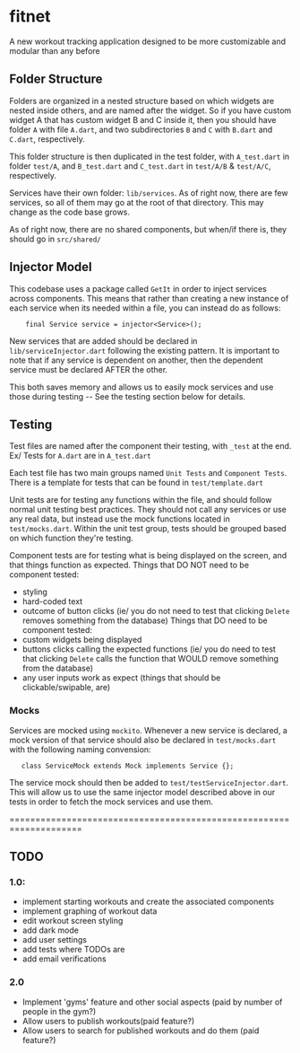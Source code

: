 # fitnet

A new workout tracking application designed to be more customizable and modular than any before

## Folder Structure

Folders are organized in a nested structure based on which widgets are nested inside others, and are named after the widget. So if you have custom widget A that has custom widget B and C inside it, then you should have folder `A` with file `A.dart`, and two subdirectories `B` and `C` with `B.dart` and `C.dart`, respectively.

This folder structure is then duplicated in the test folder, with `A_test.dart` in folder `test/A`, and `B_test.dart` and `C_test.dart` in `test/A/B` & `test/A/C`, respectively.

Services have their own folder: `lib/services`. As of right now, there are few services, so all of them may go at the root of that directory. This may change as the code base grows.

As of right now, there are no shared components, but when/if there is, they should go in `src/shared/`

## Injector Model

This codebase uses a package called `GetIt` in order to inject services across components. This means that rather than creating a new instance of each service when its needed within a file, you can instead do as follows:
```
    final Service service = injector<Service>();
```
New services that are added should be declared in `lib/serviceInjector.dart` following the existing pattern. It is important to note that if any service is dependent on another, then the dependent service must be declared AFTER the other.

This both saves memory and allows us to easily mock services and use those during testing -- See the testing section below for details.

## Testing

Test files are named after the component their testing, with `_test` at the end. Ex/ Tests for `A.dart` are in `A_test.dart`

Each test file has two main groups named `Unit Tests` and `Component Tests`. There is a template for tests that can be found in `test/template.dart`

Unit tests are for testing any functions within the file, and should follow normal unit testing best practices. They should not call any services or use any real data, but instead use the mock functions located in `test/mocks.dart`. Within the unit test group, tests should be grouped based on which function they're testing.

Component tests are for testing what is being displayed on the screen, and that things function as expected. 
Things that DO NOT need to be component tested:
 * styling
 * hard-coded text
 * outcome of button clicks (ie/ you do not need to test that clicking `Delete` removes something from the database)
Things that DO need to be component tested:
 * custom widgets being displayed
 * buttons clicks calling the expected functions (ie/ you do need to test that clicking `Delete` calls the function that WOULD remove something from the database)
 * any user inputs work as expect (things that should be clickable/swipable, are)

 ### Mocks

 Services are mocked using `mockito`. Whenever a new service is declared, a mock version of that service should also be declared in `test/mocks.dart` with the following naming convension:
 ```
    class ServiceMock extends Mock implements Service {};
 ```
 The service mock should then be added to `test/testServiceInjector.dart`. This will allow us to use the same injector model described above in our tests in order to fetch the mock services and use them.

====================================================================
## TODO

### 1.0:
 * implement starting workouts and create the associated components
 * implement graphing of workout data
 * edit workout screen styling
 * add dark mode
 * add user settings
 * add tests where TODOs are
 * add email verifications
### 2.0
 * Implement 'gyms' feature and other social aspects (paid by number of people in the gym?)
 * Allow users to publish workouts(paid feature?)
 * Allow users to search for published workouts and do them (paid feature?)
